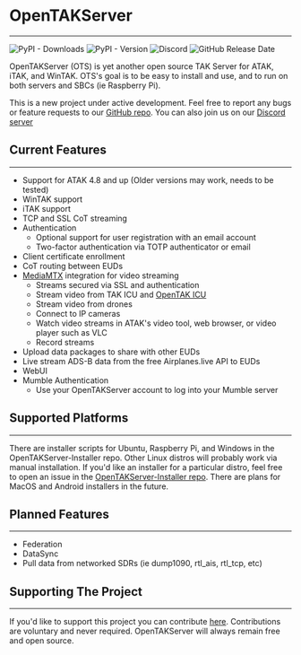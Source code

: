 # OpenTAKServer

***

![PyPI - Downloads](https://img.shields.io/pypi/dm/opentakserver)
![PyPI - Version](https://img.shields.io/pypi/v/opentakserver)
![Discord](https://img.shields.io/discord/1183578214459777164?logo=discord&label=Discord&link=https%3A%2F%2Fdiscord.gg%2F6uaVHjtfXN)
![GitHub Release Date](https://img.shields.io/github/release-date/brian7704/OpenTAKServer)

OpenTAKServer (OTS) is yet another open source TAK Server for ATAK, iTAK, and WinTAK. OTS's goal is to be easy to install and use, and to run on both servers and SBCs (ie Raspberry Pi).

This is a new project under active development. Feel free to report any bugs or feature requests to our [GitHub repo](https://github.com/brian7704/OpenTAKServer).  You can also join us on our [Discord server](https://discord.gg/6uaVHjtfXN)

## Current Features

***

- Support for ATAK 4.8 and up (Older versions may work, needs to be tested)
- WinTAK support
- iTAK support
- TCP and SSL CoT streaming
- Authentication
    - Optional support for user registration with an email account
    - Two-factor authentication via TOTP authenticator or email
- Client certificate enrollment
- CoT routing between EUDs
- [MediaMTX](https://github.com/bluenviron/mediamtx) integration for video streaming
    - Streams secured via SSL and authentication
    - Stream video from TAK ICU and [OpenTAK ICU](https://github.com/brian7704/OpenTAK_ICU)
    - Stream video from drones
    - Connect to IP cameras
    - Watch video streams in ATAK's video tool, web browser, or video player such as VLC
    - Record streams
- Upload data packages to share with other EUDs
- Live stream ADS-B data from the free Airplanes.live API to EUDs
- WebUI
- Mumble Authentication 
    - Use your OpenTAKServer account to log into your Mumble server

## Supported Platforms

***

There are installer scripts for Ubuntu, Raspberry Pi, and Windows in the OpenTAKServer-Installer repo. Other Linux 
distros will probably work via manual installation. If you'd like an installer for a particular distro, feel free to
open an issue in the [OpenTAKServer-Installer repo](https://github.com/brian7704/OpenTAKServer-Installer/issues). There 
are plans for MacOS and Android installers in the future.

## Planned Features
***
- Federation
- DataSync
- Pull data from networked SDRs (ie dump1090, rtl_ais, rtl_tcp, etc)

## Supporting The Project

***

If you'd like to support this project you can contribute [here](https://buymeacoffee.com/opentakserver). Contributions
are voluntary and never required. OpenTAKServer will always remain free and open source.